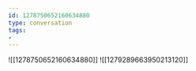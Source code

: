 ```yaml
---
id: 1278750652160634880
type: conversation
tags:
- 
---
```

![[1278750652160634880]]
![[1279289663950213120]]

